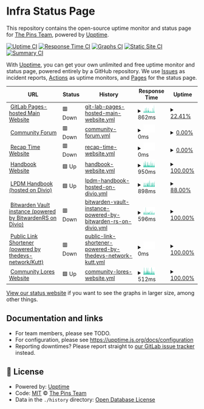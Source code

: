 # Infra Status Page

This repository contains the open-source uptime monitor and status page for [The Pins Team](https://madebythepins.tk), powered by [Upptime](https://github.com/upptime/upptime).

[![Uptime CI](https://github.com/MadeByThePinsHub/are-we-down/workflows/Uptime%20CI/badge.svg)](https://github.com/MadeByThePinsHub/are-we-down/actions?query=workflow%3A%22Uptime+CI%22)
[![Response Time CI](https://github.com/MadeByThePinsHub/are-we-down/workflows/Response%20Time%20CI/badge.svg)](https://github.com/MadeByThePinsHub/are-we-down/actions?query=workflow%3A%22Response+Time+CI%22)
[![Graphs CI](https://github.com/MadeByThePinsHub/are-we-down/workflows/Graphs%20CI/badge.svg)](https://github.com/MadeByThePinsHub/are-we-down/actions?query=workflow%3A%22Graphs+CI%22)
[![Static Site CI](https://github.com/MadeByThePinsHub/are-we-down/workflows/Static%20Site%20CI/badge.svg)](https://github.com/MadeByThePinsHub/are-we-down/actions?query=workflow%3A%22Static+Site+CI%22)
[![Summary CI](https://github.com/MadeByThePinsHub/are-we-down/workflows/Summary%20CI/badge.svg)](https://github.com/MadeByThePinsHub/are-we-down/actions?query=workflow%3A%22Summary+CI%22)

With [Upptime](https://upptime.js.org), you can get your own unlimited and free uptime monitor and status page, powered entirely by a GitHub repository. We use [Issues](https://github.com/MadeByThePinsHub/are-we-down/issues) as incident reports, [Actions](https://github.com/MadeByThePinsHub/are-we-down/actions) as uptime monitors, and [Pages](https://MadeByThePinsHub.github.io/are-we-down) for the status page.

<!--start: status pages-->
<!-- This summary is generated by Upptime (https://github.com/upptime/upptime) -->
<!-- Do not edit this manually, your changes will be overwritten -->
<!-- prettier-ignore -->
| URL | Status | History | Response Time | Uptime |
| --- | ------ | ------- | ------------- | ------ |
| <img alt="" src="https://favicons.githubusercontent.com/madebythepins.tk" height="13"> [GitLab Pages-hosted Main Website](https://madebythepins.tk) | 🟥 Down | [git-lab-pages-hosted-main-website.yml](https://github.com/MadeByThePinsHub/are-we-down/commits/HEAD/history/git-lab-pages-hosted-main-website.yml) | <details><summary><img alt="Response time graph" src="./graphs/git-lab-pages-hosted-main-website/response-time-week.png" height="20"> 862ms</summary><br><a href="https://MadeByThePinsHub.github.io/are-we-down/history/git-lab-pages-hosted-main-website"><img alt="Response time 812" src="https://img.shields.io/endpoint?url=https%3A%2F%2Fraw.githubusercontent.com%2FMadeByThePinsHub%2Fare-we-down%2FHEAD%2Fapi%2Fgit-lab-pages-hosted-main-website%2Fresponse-time.json"></a><br><a href="https://MadeByThePinsHub.github.io/are-we-down/history/git-lab-pages-hosted-main-website"><img alt="24-hour response time 0" src="https://img.shields.io/endpoint?url=https%3A%2F%2Fraw.githubusercontent.com%2FMadeByThePinsHub%2Fare-we-down%2FHEAD%2Fapi%2Fgit-lab-pages-hosted-main-website%2Fresponse-time-day.json"></a><br><a href="https://MadeByThePinsHub.github.io/are-we-down/history/git-lab-pages-hosted-main-website"><img alt="7-day response time 862" src="https://img.shields.io/endpoint?url=https%3A%2F%2Fraw.githubusercontent.com%2FMadeByThePinsHub%2Fare-we-down%2FHEAD%2Fapi%2Fgit-lab-pages-hosted-main-website%2Fresponse-time-week.json"></a><br><a href="https://MadeByThePinsHub.github.io/are-we-down/history/git-lab-pages-hosted-main-website"><img alt="30-day response time 842" src="https://img.shields.io/endpoint?url=https%3A%2F%2Fraw.githubusercontent.com%2FMadeByThePinsHub%2Fare-we-down%2FHEAD%2Fapi%2Fgit-lab-pages-hosted-main-website%2Fresponse-time-month.json"></a><br><a href="https://MadeByThePinsHub.github.io/are-we-down/history/git-lab-pages-hosted-main-website"><img alt="1-year response time 812" src="https://img.shields.io/endpoint?url=https%3A%2F%2Fraw.githubusercontent.com%2FMadeByThePinsHub%2Fare-we-down%2FHEAD%2Fapi%2Fgit-lab-pages-hosted-main-website%2Fresponse-time-year.json"></a></details> | <details><summary><a href="https://MadeByThePinsHub.github.io/are-we-down/history/git-lab-pages-hosted-main-website">22.41%</a></summary><a href="https://MadeByThePinsHub.github.io/are-we-down/history/git-lab-pages-hosted-main-website"><img alt="All-time uptime 94.92%" src="https://img.shields.io/endpoint?url=https%3A%2F%2Fraw.githubusercontent.com%2FMadeByThePinsHub%2Fare-we-down%2FHEAD%2Fapi%2Fgit-lab-pages-hosted-main-website%2Fuptime.json"></a><br><a href="https://MadeByThePinsHub.github.io/are-we-down/history/git-lab-pages-hosted-main-website"><img alt="24-hour uptime 0.00%" src="https://img.shields.io/endpoint?url=https%3A%2F%2Fraw.githubusercontent.com%2FMadeByThePinsHub%2Fare-we-down%2FHEAD%2Fapi%2Fgit-lab-pages-hosted-main-website%2Fuptime-day.json"></a><br><a href="https://MadeByThePinsHub.github.io/are-we-down/history/git-lab-pages-hosted-main-website"><img alt="7-day uptime 22.41%" src="https://img.shields.io/endpoint?url=https%3A%2F%2Fraw.githubusercontent.com%2FMadeByThePinsHub%2Fare-we-down%2FHEAD%2Fapi%2Fgit-lab-pages-hosted-main-website%2Fuptime-week.json"></a><br><a href="https://MadeByThePinsHub.github.io/are-we-down/history/git-lab-pages-hosted-main-website"><img alt="30-day uptime 81.88%" src="https://img.shields.io/endpoint?url=https%3A%2F%2Fraw.githubusercontent.com%2FMadeByThePinsHub%2Fare-we-down%2FHEAD%2Fapi%2Fgit-lab-pages-hosted-main-website%2Fuptime-month.json"></a><br><a href="https://MadeByThePinsHub.github.io/are-we-down/history/git-lab-pages-hosted-main-website"><img alt="1-year uptime 94.92%" src="https://img.shields.io/endpoint?url=https%3A%2F%2Fraw.githubusercontent.com%2FMadeByThePinsHub%2Fare-we-down%2FHEAD%2Fapi%2Fgit-lab-pages-hosted-main-website%2Fuptime-year.json"></a></details>
| <img alt="" src="https://favicons.githubusercontent.com/community.madebythepins.tk" height="13"> [Community Forum](https://community.madebythepins.tk) | 🟥 Down | [community-forum.yml](https://github.com/MadeByThePinsHub/are-we-down/commits/HEAD/history/community-forum.yml) | <details><summary><img alt="Response time graph" src="./graphs/community-forum/response-time-week.png" height="20"> 0ms</summary><br><a href="https://MadeByThePinsHub.github.io/are-we-down/history/community-forum"><img alt="Response time 2357" src="https://img.shields.io/endpoint?url=https%3A%2F%2Fraw.githubusercontent.com%2FMadeByThePinsHub%2Fare-we-down%2FHEAD%2Fapi%2Fcommunity-forum%2Fresponse-time.json"></a><br><a href="https://MadeByThePinsHub.github.io/are-we-down/history/community-forum"><img alt="24-hour response time 0" src="https://img.shields.io/endpoint?url=https%3A%2F%2Fraw.githubusercontent.com%2FMadeByThePinsHub%2Fare-we-down%2FHEAD%2Fapi%2Fcommunity-forum%2Fresponse-time-day.json"></a><br><a href="https://MadeByThePinsHub.github.io/are-we-down/history/community-forum"><img alt="7-day response time 0" src="https://img.shields.io/endpoint?url=https%3A%2F%2Fraw.githubusercontent.com%2FMadeByThePinsHub%2Fare-we-down%2FHEAD%2Fapi%2Fcommunity-forum%2Fresponse-time-week.json"></a><br><a href="https://MadeByThePinsHub.github.io/are-we-down/history/community-forum"><img alt="30-day response time 0" src="https://img.shields.io/endpoint?url=https%3A%2F%2Fraw.githubusercontent.com%2FMadeByThePinsHub%2Fare-we-down%2FHEAD%2Fapi%2Fcommunity-forum%2Fresponse-time-month.json"></a><br><a href="https://MadeByThePinsHub.github.io/are-we-down/history/community-forum"><img alt="1-year response time 2357" src="https://img.shields.io/endpoint?url=https%3A%2F%2Fraw.githubusercontent.com%2FMadeByThePinsHub%2Fare-we-down%2FHEAD%2Fapi%2Fcommunity-forum%2Fresponse-time-year.json"></a></details> | <details><summary><a href="https://MadeByThePinsHub.github.io/are-we-down/history/community-forum">0.00%</a></summary><a href="https://MadeByThePinsHub.github.io/are-we-down/history/community-forum"><img alt="All-time uptime 0.05%" src="https://img.shields.io/endpoint?url=https%3A%2F%2Fraw.githubusercontent.com%2FMadeByThePinsHub%2Fare-we-down%2FHEAD%2Fapi%2Fcommunity-forum%2Fuptime.json"></a><br><a href="https://MadeByThePinsHub.github.io/are-we-down/history/community-forum"><img alt="24-hour uptime 0.00%" src="https://img.shields.io/endpoint?url=https%3A%2F%2Fraw.githubusercontent.com%2FMadeByThePinsHub%2Fare-we-down%2FHEAD%2Fapi%2Fcommunity-forum%2Fuptime-day.json"></a><br><a href="https://MadeByThePinsHub.github.io/are-we-down/history/community-forum"><img alt="7-day uptime 0.00%" src="https://img.shields.io/endpoint?url=https%3A%2F%2Fraw.githubusercontent.com%2FMadeByThePinsHub%2Fare-we-down%2FHEAD%2Fapi%2Fcommunity-forum%2Fuptime-week.json"></a><br><a href="https://MadeByThePinsHub.github.io/are-we-down/history/community-forum"><img alt="30-day uptime 0.00%" src="https://img.shields.io/endpoint?url=https%3A%2F%2Fraw.githubusercontent.com%2FMadeByThePinsHub%2Fare-we-down%2FHEAD%2Fapi%2Fcommunity-forum%2Fuptime-month.json"></a><br><a href="https://MadeByThePinsHub.github.io/are-we-down/history/community-forum"><img alt="1-year uptime 0.05%" src="https://img.shields.io/endpoint?url=https%3A%2F%2Fraw.githubusercontent.com%2FMadeByThePinsHub%2Fare-we-down%2FHEAD%2Fapi%2Fcommunity-forum%2Fuptime-year.json"></a></details>
| <img alt="" src="https://favicons.githubusercontent.com/recaptime.tk" height="13"> [Recap Time Website](https://recaptime.tk) | 🟥 Down | [recap-time-website.yml](https://github.com/MadeByThePinsHub/are-we-down/commits/HEAD/history/recap-time-website.yml) | <details><summary><img alt="Response time graph" src="./graphs/recap-time-website/response-time-week.png" height="20"> 0ms</summary><br><a href="https://MadeByThePinsHub.github.io/are-we-down/history/recap-time-website"><img alt="Response time 442" src="https://img.shields.io/endpoint?url=https%3A%2F%2Fraw.githubusercontent.com%2FMadeByThePinsHub%2Fare-we-down%2FHEAD%2Fapi%2Frecap-time-website%2Fresponse-time.json"></a><br><a href="https://MadeByThePinsHub.github.io/are-we-down/history/recap-time-website"><img alt="24-hour response time 0" src="https://img.shields.io/endpoint?url=https%3A%2F%2Fraw.githubusercontent.com%2FMadeByThePinsHub%2Fare-we-down%2FHEAD%2Fapi%2Frecap-time-website%2Fresponse-time-day.json"></a><br><a href="https://MadeByThePinsHub.github.io/are-we-down/history/recap-time-website"><img alt="7-day response time 0" src="https://img.shields.io/endpoint?url=https%3A%2F%2Fraw.githubusercontent.com%2FMadeByThePinsHub%2Fare-we-down%2FHEAD%2Fapi%2Frecap-time-website%2Fresponse-time-week.json"></a><br><a href="https://MadeByThePinsHub.github.io/are-we-down/history/recap-time-website"><img alt="30-day response time 0" src="https://img.shields.io/endpoint?url=https%3A%2F%2Fraw.githubusercontent.com%2FMadeByThePinsHub%2Fare-we-down%2FHEAD%2Fapi%2Frecap-time-website%2Fresponse-time-month.json"></a><br><a href="https://MadeByThePinsHub.github.io/are-we-down/history/recap-time-website"><img alt="1-year response time 442" src="https://img.shields.io/endpoint?url=https%3A%2F%2Fraw.githubusercontent.com%2FMadeByThePinsHub%2Fare-we-down%2FHEAD%2Fapi%2Frecap-time-website%2Fresponse-time-year.json"></a></details> | <details><summary><a href="https://MadeByThePinsHub.github.io/are-we-down/history/recap-time-website">0.00%</a></summary><a href="https://MadeByThePinsHub.github.io/are-we-down/history/recap-time-website"><img alt="All-time uptime 66.67%" src="https://img.shields.io/endpoint?url=https%3A%2F%2Fraw.githubusercontent.com%2FMadeByThePinsHub%2Fare-we-down%2FHEAD%2Fapi%2Frecap-time-website%2Fuptime.json"></a><br><a href="https://MadeByThePinsHub.github.io/are-we-down/history/recap-time-website"><img alt="24-hour uptime 0.00%" src="https://img.shields.io/endpoint?url=https%3A%2F%2Fraw.githubusercontent.com%2FMadeByThePinsHub%2Fare-we-down%2FHEAD%2Fapi%2Frecap-time-website%2Fuptime-day.json"></a><br><a href="https://MadeByThePinsHub.github.io/are-we-down/history/recap-time-website"><img alt="7-day uptime 0.00%" src="https://img.shields.io/endpoint?url=https%3A%2F%2Fraw.githubusercontent.com%2FMadeByThePinsHub%2Fare-we-down%2FHEAD%2Fapi%2Frecap-time-website%2Fuptime-week.json"></a><br><a href="https://MadeByThePinsHub.github.io/are-we-down/history/recap-time-website"><img alt="30-day uptime 0.00%" src="https://img.shields.io/endpoint?url=https%3A%2F%2Fraw.githubusercontent.com%2FMadeByThePinsHub%2Fare-we-down%2FHEAD%2Fapi%2Frecap-time-website%2Fuptime-month.json"></a><br><a href="https://MadeByThePinsHub.github.io/are-we-down/history/recap-time-website"><img alt="1-year uptime 66.67%" src="https://img.shields.io/endpoint?url=https%3A%2F%2Fraw.githubusercontent.com%2FMadeByThePinsHub%2Fare-we-down%2FHEAD%2Fapi%2Frecap-time-website%2Fuptime-year.json"></a></details>
| <img alt="" src="https://favicons.githubusercontent.com/en.handbooksbythepins.gq" height="13"> [Handbook Website](https://en.handbooksbythepins.gq) | 🟩 Up | [handbook-website.yml](https://github.com/MadeByThePinsHub/are-we-down/commits/HEAD/history/handbook-website.yml) | <details><summary><img alt="Response time graph" src="./graphs/handbook-website/response-time-week.png" height="20"> 950ms</summary><br><a href="https://MadeByThePinsHub.github.io/are-we-down/history/handbook-website"><img alt="Response time 793" src="https://img.shields.io/endpoint?url=https%3A%2F%2Fraw.githubusercontent.com%2FMadeByThePinsHub%2Fare-we-down%2FHEAD%2Fapi%2Fhandbook-website%2Fresponse-time.json"></a><br><a href="https://MadeByThePinsHub.github.io/are-we-down/history/handbook-website"><img alt="24-hour response time 814" src="https://img.shields.io/endpoint?url=https%3A%2F%2Fraw.githubusercontent.com%2FMadeByThePinsHub%2Fare-we-down%2FHEAD%2Fapi%2Fhandbook-website%2Fresponse-time-day.json"></a><br><a href="https://MadeByThePinsHub.github.io/are-we-down/history/handbook-website"><img alt="7-day response time 950" src="https://img.shields.io/endpoint?url=https%3A%2F%2Fraw.githubusercontent.com%2FMadeByThePinsHub%2Fare-we-down%2FHEAD%2Fapi%2Fhandbook-website%2Fresponse-time-week.json"></a><br><a href="https://MadeByThePinsHub.github.io/are-we-down/history/handbook-website"><img alt="30-day response time 881" src="https://img.shields.io/endpoint?url=https%3A%2F%2Fraw.githubusercontent.com%2FMadeByThePinsHub%2Fare-we-down%2FHEAD%2Fapi%2Fhandbook-website%2Fresponse-time-month.json"></a><br><a href="https://MadeByThePinsHub.github.io/are-we-down/history/handbook-website"><img alt="1-year response time 793" src="https://img.shields.io/endpoint?url=https%3A%2F%2Fraw.githubusercontent.com%2FMadeByThePinsHub%2Fare-we-down%2FHEAD%2Fapi%2Fhandbook-website%2Fresponse-time-year.json"></a></details> | <details><summary><a href="https://MadeByThePinsHub.github.io/are-we-down/history/handbook-website">100.00%</a></summary><a href="https://MadeByThePinsHub.github.io/are-we-down/history/handbook-website"><img alt="All-time uptime 99.86%" src="https://img.shields.io/endpoint?url=https%3A%2F%2Fraw.githubusercontent.com%2FMadeByThePinsHub%2Fare-we-down%2FHEAD%2Fapi%2Fhandbook-website%2Fuptime.json"></a><br><a href="https://MadeByThePinsHub.github.io/are-we-down/history/handbook-website"><img alt="24-hour uptime 100.00%" src="https://img.shields.io/endpoint?url=https%3A%2F%2Fraw.githubusercontent.com%2FMadeByThePinsHub%2Fare-we-down%2FHEAD%2Fapi%2Fhandbook-website%2Fuptime-day.json"></a><br><a href="https://MadeByThePinsHub.github.io/are-we-down/history/handbook-website"><img alt="7-day uptime 100.00%" src="https://img.shields.io/endpoint?url=https%3A%2F%2Fraw.githubusercontent.com%2FMadeByThePinsHub%2Fare-we-down%2FHEAD%2Fapi%2Fhandbook-website%2Fuptime-week.json"></a><br><a href="https://MadeByThePinsHub.github.io/are-we-down/history/handbook-website"><img alt="30-day uptime 99.74%" src="https://img.shields.io/endpoint?url=https%3A%2F%2Fraw.githubusercontent.com%2FMadeByThePinsHub%2Fare-we-down%2FHEAD%2Fapi%2Fhandbook-website%2Fuptime-month.json"></a><br><a href="https://MadeByThePinsHub.github.io/are-we-down/history/handbook-website"><img alt="1-year uptime 99.86%" src="https://img.shields.io/endpoint?url=https%3A%2F%2Fraw.githubusercontent.com%2FMadeByThePinsHub%2Fare-we-down%2FHEAD%2Fapi%2Fhandbook-website%2Fuptime-year.json"></a></details>
| <img alt="" src="https://favicons.githubusercontent.com/repohubdev.tk" height="13"> [LPDM Handbook (hosted on Divio)](https://repohubdev.tk) | 🟩 Up | [lpdm-handbook-hosted-on-divio.yml](https://github.com/MadeByThePinsHub/are-we-down/commits/HEAD/history/lpdm-handbook-hosted-on-divio.yml) | <details><summary><img alt="Response time graph" src="./graphs/lpdm-handbook-hosted-on-divio/response-time-week.png" height="20"> 898ms</summary><br><a href="https://MadeByThePinsHub.github.io/are-we-down/history/lpdm-handbook-hosted-on-divio"><img alt="Response time 1048" src="https://img.shields.io/endpoint?url=https%3A%2F%2Fraw.githubusercontent.com%2FMadeByThePinsHub%2Fare-we-down%2FHEAD%2Fapi%2Flpdm-handbook-hosted-on-divio%2Fresponse-time.json"></a><br><a href="https://MadeByThePinsHub.github.io/are-we-down/history/lpdm-handbook-hosted-on-divio"><img alt="24-hour response time 971" src="https://img.shields.io/endpoint?url=https%3A%2F%2Fraw.githubusercontent.com%2FMadeByThePinsHub%2Fare-we-down%2FHEAD%2Fapi%2Flpdm-handbook-hosted-on-divio%2Fresponse-time-day.json"></a><br><a href="https://MadeByThePinsHub.github.io/are-we-down/history/lpdm-handbook-hosted-on-divio"><img alt="7-day response time 898" src="https://img.shields.io/endpoint?url=https%3A%2F%2Fraw.githubusercontent.com%2FMadeByThePinsHub%2Fare-we-down%2FHEAD%2Fapi%2Flpdm-handbook-hosted-on-divio%2Fresponse-time-week.json"></a><br><a href="https://MadeByThePinsHub.github.io/are-we-down/history/lpdm-handbook-hosted-on-divio"><img alt="30-day response time 870" src="https://img.shields.io/endpoint?url=https%3A%2F%2Fraw.githubusercontent.com%2FMadeByThePinsHub%2Fare-we-down%2FHEAD%2Fapi%2Flpdm-handbook-hosted-on-divio%2Fresponse-time-month.json"></a><br><a href="https://MadeByThePinsHub.github.io/are-we-down/history/lpdm-handbook-hosted-on-divio"><img alt="1-year response time 1048" src="https://img.shields.io/endpoint?url=https%3A%2F%2Fraw.githubusercontent.com%2FMadeByThePinsHub%2Fare-we-down%2FHEAD%2Fapi%2Flpdm-handbook-hosted-on-divio%2Fresponse-time-year.json"></a></details> | <details><summary><a href="https://MadeByThePinsHub.github.io/are-we-down/history/lpdm-handbook-hosted-on-divio">88.00%</a></summary><a href="https://MadeByThePinsHub.github.io/are-we-down/history/lpdm-handbook-hosted-on-divio"><img alt="All-time uptime 95.30%" src="https://img.shields.io/endpoint?url=https%3A%2F%2Fraw.githubusercontent.com%2FMadeByThePinsHub%2Fare-we-down%2FHEAD%2Fapi%2Flpdm-handbook-hosted-on-divio%2Fuptime.json"></a><br><a href="https://MadeByThePinsHub.github.io/are-we-down/history/lpdm-handbook-hosted-on-divio"><img alt="24-hour uptime 98.70%" src="https://img.shields.io/endpoint?url=https%3A%2F%2Fraw.githubusercontent.com%2FMadeByThePinsHub%2Fare-we-down%2FHEAD%2Fapi%2Flpdm-handbook-hosted-on-divio%2Fuptime-day.json"></a><br><a href="https://MadeByThePinsHub.github.io/are-we-down/history/lpdm-handbook-hosted-on-divio"><img alt="7-day uptime 88.00%" src="https://img.shields.io/endpoint?url=https%3A%2F%2Fraw.githubusercontent.com%2FMadeByThePinsHub%2Fare-we-down%2FHEAD%2Fapi%2Flpdm-handbook-hosted-on-divio%2Fuptime-week.json"></a><br><a href="https://MadeByThePinsHub.github.io/are-we-down/history/lpdm-handbook-hosted-on-divio"><img alt="30-day uptime 88.11%" src="https://img.shields.io/endpoint?url=https%3A%2F%2Fraw.githubusercontent.com%2FMadeByThePinsHub%2Fare-we-down%2FHEAD%2Fapi%2Flpdm-handbook-hosted-on-divio%2Fuptime-month.json"></a><br><a href="https://MadeByThePinsHub.github.io/are-we-down/history/lpdm-handbook-hosted-on-divio"><img alt="1-year uptime 95.30%" src="https://img.shields.io/endpoint?url=https%3A%2F%2Fraw.githubusercontent.com%2FMadeByThePinsHub%2Fare-we-down%2FHEAD%2Fapi%2Flpdm-handbook-hosted-on-divio%2Fuptime-year.json"></a></details>
| <img alt="" src="https://favicons.githubusercontent.com/vault.madebythepins.tk" height="13"> [Bitwarden Vault instance (powered by BitwardenRS on Divio)](https://vault.madebythepins.tk) | 🟥 Down | [bitwarden-vault-instance-powered-by-bitwarden-rs-on-divio.yml](https://github.com/MadeByThePinsHub/are-we-down/commits/HEAD/history/bitwarden-vault-instance-powered-by-bitwarden-rs-on-divio.yml) | <details><summary><img alt="Response time graph" src="./graphs/bitwarden-vault-instance-powered-by-bitwarden-rs-on-divio/response-time-week.png" height="20"> 596ms</summary><br><a href="https://MadeByThePinsHub.github.io/are-we-down/history/bitwarden-vault-instance-powered-by-bitwarden-rs-on-divio"><img alt="Response time 503" src="https://img.shields.io/endpoint?url=https%3A%2F%2Fraw.githubusercontent.com%2FMadeByThePinsHub%2Fare-we-down%2FHEAD%2Fapi%2Fbitwarden-vault-instance-powered-by-bitwarden-rs-on-divio%2Fresponse-time.json"></a><br><a href="https://MadeByThePinsHub.github.io/are-we-down/history/bitwarden-vault-instance-powered-by-bitwarden-rs-on-divio"><img alt="24-hour response time 0" src="https://img.shields.io/endpoint?url=https%3A%2F%2Fraw.githubusercontent.com%2FMadeByThePinsHub%2Fare-we-down%2FHEAD%2Fapi%2Fbitwarden-vault-instance-powered-by-bitwarden-rs-on-divio%2Fresponse-time-day.json"></a><br><a href="https://MadeByThePinsHub.github.io/are-we-down/history/bitwarden-vault-instance-powered-by-bitwarden-rs-on-divio"><img alt="7-day response time 596" src="https://img.shields.io/endpoint?url=https%3A%2F%2Fraw.githubusercontent.com%2FMadeByThePinsHub%2Fare-we-down%2FHEAD%2Fapi%2Fbitwarden-vault-instance-powered-by-bitwarden-rs-on-divio%2Fresponse-time-week.json"></a><br><a href="https://MadeByThePinsHub.github.io/are-we-down/history/bitwarden-vault-instance-powered-by-bitwarden-rs-on-divio"><img alt="30-day response time 537" src="https://img.shields.io/endpoint?url=https%3A%2F%2Fraw.githubusercontent.com%2FMadeByThePinsHub%2Fare-we-down%2FHEAD%2Fapi%2Fbitwarden-vault-instance-powered-by-bitwarden-rs-on-divio%2Fresponse-time-month.json"></a><br><a href="https://MadeByThePinsHub.github.io/are-we-down/history/bitwarden-vault-instance-powered-by-bitwarden-rs-on-divio"><img alt="1-year response time 503" src="https://img.shields.io/endpoint?url=https%3A%2F%2Fraw.githubusercontent.com%2FMadeByThePinsHub%2Fare-we-down%2FHEAD%2Fapi%2Fbitwarden-vault-instance-powered-by-bitwarden-rs-on-divio%2Fresponse-time-year.json"></a></details> | <details><summary><a href="https://MadeByThePinsHub.github.io/are-we-down/history/bitwarden-vault-instance-powered-by-bitwarden-rs-on-divio">100.00%</a></summary><a href="https://MadeByThePinsHub.github.io/are-we-down/history/bitwarden-vault-instance-powered-by-bitwarden-rs-on-divio"><img alt="All-time uptime 100.00%" src="https://img.shields.io/endpoint?url=https%3A%2F%2Fraw.githubusercontent.com%2FMadeByThePinsHub%2Fare-we-down%2FHEAD%2Fapi%2Fbitwarden-vault-instance-powered-by-bitwarden-rs-on-divio%2Fuptime.json"></a><br><a href="https://MadeByThePinsHub.github.io/are-we-down/history/bitwarden-vault-instance-powered-by-bitwarden-rs-on-divio"><img alt="24-hour uptime 100.00%" src="https://img.shields.io/endpoint?url=https%3A%2F%2Fraw.githubusercontent.com%2FMadeByThePinsHub%2Fare-we-down%2FHEAD%2Fapi%2Fbitwarden-vault-instance-powered-by-bitwarden-rs-on-divio%2Fuptime-day.json"></a><br><a href="https://MadeByThePinsHub.github.io/are-we-down/history/bitwarden-vault-instance-powered-by-bitwarden-rs-on-divio"><img alt="7-day uptime 100.00%" src="https://img.shields.io/endpoint?url=https%3A%2F%2Fraw.githubusercontent.com%2FMadeByThePinsHub%2Fare-we-down%2FHEAD%2Fapi%2Fbitwarden-vault-instance-powered-by-bitwarden-rs-on-divio%2Fuptime-week.json"></a><br><a href="https://MadeByThePinsHub.github.io/are-we-down/history/bitwarden-vault-instance-powered-by-bitwarden-rs-on-divio"><img alt="30-day uptime 100.00%" src="https://img.shields.io/endpoint?url=https%3A%2F%2Fraw.githubusercontent.com%2FMadeByThePinsHub%2Fare-we-down%2FHEAD%2Fapi%2Fbitwarden-vault-instance-powered-by-bitwarden-rs-on-divio%2Fuptime-month.json"></a><br><a href="https://MadeByThePinsHub.github.io/are-we-down/history/bitwarden-vault-instance-powered-by-bitwarden-rs-on-divio"><img alt="1-year uptime 100.00%" src="https://img.shields.io/endpoint?url=https%3A%2F%2Fraw.githubusercontent.com%2FMadeByThePinsHub%2Fare-we-down%2FHEAD%2Fapi%2Fbitwarden-vault-instance-powered-by-bitwarden-rs-on-divio%2Fuptime-year.json"></a></details>
| <img alt="" src="https://favicons.githubusercontent.com/rtapp.tk" height="13"> [Public Link Shortener (powered by thedevs-network/Kutt)](https://rtapp.tk) | 🟥 Down | [public-link-shortener-powered-by-thedevs-network-kutt.yml](https://github.com/MadeByThePinsHub/are-we-down/commits/HEAD/history/public-link-shortener-powered-by-thedevs-network-kutt.yml) | <details><summary><img alt="Response time graph" src="./graphs/public-link-shortener-powered-by-thedevs-network-kutt/response-time-week.png" height="20"> 0ms</summary><br><a href="https://MadeByThePinsHub.github.io/are-we-down/history/public-link-shortener-powered-by-thedevs-network-kutt"><img alt="Response time 547" src="https://img.shields.io/endpoint?url=https%3A%2F%2Fraw.githubusercontent.com%2FMadeByThePinsHub%2Fare-we-down%2FHEAD%2Fapi%2Fpublic-link-shortener-powered-by-thedevs-network-kutt%2Fresponse-time.json"></a><br><a href="https://MadeByThePinsHub.github.io/are-we-down/history/public-link-shortener-powered-by-thedevs-network-kutt"><img alt="24-hour response time 0" src="https://img.shields.io/endpoint?url=https%3A%2F%2Fraw.githubusercontent.com%2FMadeByThePinsHub%2Fare-we-down%2FHEAD%2Fapi%2Fpublic-link-shortener-powered-by-thedevs-network-kutt%2Fresponse-time-day.json"></a><br><a href="https://MadeByThePinsHub.github.io/are-we-down/history/public-link-shortener-powered-by-thedevs-network-kutt"><img alt="7-day response time 0" src="https://img.shields.io/endpoint?url=https%3A%2F%2Fraw.githubusercontent.com%2FMadeByThePinsHub%2Fare-we-down%2FHEAD%2Fapi%2Fpublic-link-shortener-powered-by-thedevs-network-kutt%2Fresponse-time-week.json"></a><br><a href="https://MadeByThePinsHub.github.io/are-we-down/history/public-link-shortener-powered-by-thedevs-network-kutt"><img alt="30-day response time 0" src="https://img.shields.io/endpoint?url=https%3A%2F%2Fraw.githubusercontent.com%2FMadeByThePinsHub%2Fare-we-down%2FHEAD%2Fapi%2Fpublic-link-shortener-powered-by-thedevs-network-kutt%2Fresponse-time-month.json"></a><br><a href="https://MadeByThePinsHub.github.io/are-we-down/history/public-link-shortener-powered-by-thedevs-network-kutt"><img alt="1-year response time 547" src="https://img.shields.io/endpoint?url=https%3A%2F%2Fraw.githubusercontent.com%2FMadeByThePinsHub%2Fare-we-down%2FHEAD%2Fapi%2Fpublic-link-shortener-powered-by-thedevs-network-kutt%2Fresponse-time-year.json"></a></details> | <details><summary><a href="https://MadeByThePinsHub.github.io/are-we-down/history/public-link-shortener-powered-by-thedevs-network-kutt">100.00%</a></summary><a href="https://MadeByThePinsHub.github.io/are-we-down/history/public-link-shortener-powered-by-thedevs-network-kutt"><img alt="All-time uptime 100.00%" src="https://img.shields.io/endpoint?url=https%3A%2F%2Fraw.githubusercontent.com%2FMadeByThePinsHub%2Fare-we-down%2FHEAD%2Fapi%2Fpublic-link-shortener-powered-by-thedevs-network-kutt%2Fuptime.json"></a><br><a href="https://MadeByThePinsHub.github.io/are-we-down/history/public-link-shortener-powered-by-thedevs-network-kutt"><img alt="24-hour uptime 100.00%" src="https://img.shields.io/endpoint?url=https%3A%2F%2Fraw.githubusercontent.com%2FMadeByThePinsHub%2Fare-we-down%2FHEAD%2Fapi%2Fpublic-link-shortener-powered-by-thedevs-network-kutt%2Fuptime-day.json"></a><br><a href="https://MadeByThePinsHub.github.io/are-we-down/history/public-link-shortener-powered-by-thedevs-network-kutt"><img alt="7-day uptime 100.00%" src="https://img.shields.io/endpoint?url=https%3A%2F%2Fraw.githubusercontent.com%2FMadeByThePinsHub%2Fare-we-down%2FHEAD%2Fapi%2Fpublic-link-shortener-powered-by-thedevs-network-kutt%2Fuptime-week.json"></a><br><a href="https://MadeByThePinsHub.github.io/are-we-down/history/public-link-shortener-powered-by-thedevs-network-kutt"><img alt="30-day uptime 100.00%" src="https://img.shields.io/endpoint?url=https%3A%2F%2Fraw.githubusercontent.com%2FMadeByThePinsHub%2Fare-we-down%2FHEAD%2Fapi%2Fpublic-link-shortener-powered-by-thedevs-network-kutt%2Fuptime-month.json"></a><br><a href="https://MadeByThePinsHub.github.io/are-we-down/history/public-link-shortener-powered-by-thedevs-network-kutt"><img alt="1-year uptime 100.00%" src="https://img.shields.io/endpoint?url=https%3A%2F%2Fraw.githubusercontent.com%2FMadeByThePinsHub%2Fare-we-down%2FHEAD%2Fapi%2Fpublic-link-shortener-powered-by-thedevs-network-kutt%2Fuptime-year.json"></a></details>
| <img alt="" src="https://favicons.githubusercontent.com/community-lores.gq" height="13"> [Community Lores Website](https://community-lores.gq) | 🟩 Up | [community-lores-website.yml](https://github.com/MadeByThePinsHub/are-we-down/commits/HEAD/history/community-lores-website.yml) | <details><summary><img alt="Response time graph" src="./graphs/community-lores-website/response-time-week.png" height="20"> 512ms</summary><br><a href="https://MadeByThePinsHub.github.io/are-we-down/history/community-lores-website"><img alt="Response time 528" src="https://img.shields.io/endpoint?url=https%3A%2F%2Fraw.githubusercontent.com%2FMadeByThePinsHub%2Fare-we-down%2FHEAD%2Fapi%2Fcommunity-lores-website%2Fresponse-time.json"></a><br><a href="https://MadeByThePinsHub.github.io/are-we-down/history/community-lores-website"><img alt="24-hour response time 476" src="https://img.shields.io/endpoint?url=https%3A%2F%2Fraw.githubusercontent.com%2FMadeByThePinsHub%2Fare-we-down%2FHEAD%2Fapi%2Fcommunity-lores-website%2Fresponse-time-day.json"></a><br><a href="https://MadeByThePinsHub.github.io/are-we-down/history/community-lores-website"><img alt="7-day response time 512" src="https://img.shields.io/endpoint?url=https%3A%2F%2Fraw.githubusercontent.com%2FMadeByThePinsHub%2Fare-we-down%2FHEAD%2Fapi%2Fcommunity-lores-website%2Fresponse-time-week.json"></a><br><a href="https://MadeByThePinsHub.github.io/are-we-down/history/community-lores-website"><img alt="30-day response time 518" src="https://img.shields.io/endpoint?url=https%3A%2F%2Fraw.githubusercontent.com%2FMadeByThePinsHub%2Fare-we-down%2FHEAD%2Fapi%2Fcommunity-lores-website%2Fresponse-time-month.json"></a><br><a href="https://MadeByThePinsHub.github.io/are-we-down/history/community-lores-website"><img alt="1-year response time 528" src="https://img.shields.io/endpoint?url=https%3A%2F%2Fraw.githubusercontent.com%2FMadeByThePinsHub%2Fare-we-down%2FHEAD%2Fapi%2Fcommunity-lores-website%2Fresponse-time-year.json"></a></details> | <details><summary><a href="https://MadeByThePinsHub.github.io/are-we-down/history/community-lores-website">100.00%</a></summary><a href="https://MadeByThePinsHub.github.io/are-we-down/history/community-lores-website"><img alt="All-time uptime 99.96%" src="https://img.shields.io/endpoint?url=https%3A%2F%2Fraw.githubusercontent.com%2FMadeByThePinsHub%2Fare-we-down%2FHEAD%2Fapi%2Fcommunity-lores-website%2Fuptime.json"></a><br><a href="https://MadeByThePinsHub.github.io/are-we-down/history/community-lores-website"><img alt="24-hour uptime 100.00%" src="https://img.shields.io/endpoint?url=https%3A%2F%2Fraw.githubusercontent.com%2FMadeByThePinsHub%2Fare-we-down%2FHEAD%2Fapi%2Fcommunity-lores-website%2Fuptime-day.json"></a><br><a href="https://MadeByThePinsHub.github.io/are-we-down/history/community-lores-website"><img alt="7-day uptime 100.00%" src="https://img.shields.io/endpoint?url=https%3A%2F%2Fraw.githubusercontent.com%2FMadeByThePinsHub%2Fare-we-down%2FHEAD%2Fapi%2Fcommunity-lores-website%2Fuptime-week.json"></a><br><a href="https://MadeByThePinsHub.github.io/are-we-down/history/community-lores-website"><img alt="30-day uptime 100.00%" src="https://img.shields.io/endpoint?url=https%3A%2F%2Fraw.githubusercontent.com%2FMadeByThePinsHub%2Fare-we-down%2FHEAD%2Fapi%2Fcommunity-lores-website%2Fuptime-month.json"></a><br><a href="https://MadeByThePinsHub.github.io/are-we-down/history/community-lores-website"><img alt="1-year uptime 99.96%" src="https://img.shields.io/endpoint?url=https%3A%2F%2Fraw.githubusercontent.com%2FMadeByThePinsHub%2Fare-we-down%2FHEAD%2Fapi%2Fcommunity-lores-website%2Fuptime-year.json"></a></details>

<!--end: status pages-->

[View our status website](https://madebythepinshub.github.io/are-we-down) if you want to see the graphs in larger size, among other things.

## Documentation and links

- For team members, please see TODO.
- For configuration, please see <https://upptime.js.org/docs/configuration>
- Reporting downtimes? Please report straight to [our GitLab issue tracker](https://gitlab.com/MadeByThePinsHub/infra-ops/AreWeDown/issues/new) instead.

## 📄 License

- Powered by: [Upptime](https://github.com/upptime/upptime)
- Code: [MIT](./LICENSE) © [The Pins Team](https://madebythepins.tk)
- Data in the `./history` directory: [Open Database License](https://opendatacommons.org/licenses/odbl/1-0/)
